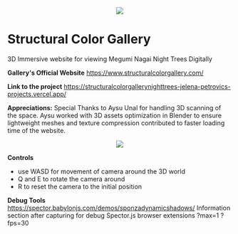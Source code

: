 <p align="center">
  <img src="https://github.com/Dinoel27/StructuralColorGallery/assets/28908217/288d1230-f06d-404d-a3fb-71734e71d278" />
</p>

# Structural Color Gallery

3D Immersive website for viewing Megumi Nagai Night Trees Digitally 

**Gallery's Official Website**
https://www.structuralcolorgallery.com/

**Link to the project** https://structuralcolorgallerynighttrees-jelena-petrovics-projects.vercel.app/

**Appreciations:**
Special Thanks to Aysu Unal for handling 3D scanning of the space. Aysu worked with 3D assets optimization in Blender to ensure lightweight meshes and texture compression contributed to faster loading time of the website.  

<p align="center">
  <img src="https://github.com/Dinoel27/StructuralColorGallery/assets/28908217/694f7818-4268-45b5-887f-b3b047c2fbe0" />
</p>

**Controls**
- use WASD for movement of camera around the 3D world
- Q and E to rotate the camera around
- R to reset the camera to the initial position

  
**Debug Tools**
https://spector.babylonjs.com/demos/sponzadynamicshadows/
    Information section after capturing for debug
    Spector.js browser extensions
?max=1
?fps=30
